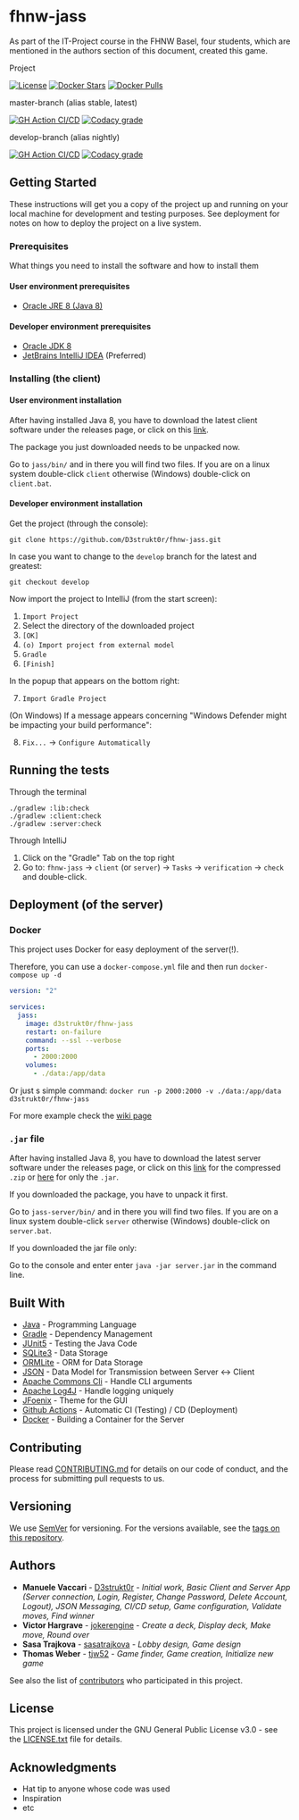 # fhnw-jass

As part of the IT-Project course in the FHNW Basel, four students, which are mentioned in the authors section of this document, created this game.

Project

[![License](https://img.shields.io/github/license/d3strukt0r/fhnw-jass)][license]
[![Docker Stars](https://img.shields.io/docker/stars/d3strukt0r/fhnw-jass-server.svg)][docker]
[![Docker Pulls](https://img.shields.io/docker/pulls/d3strukt0r/fhnw-jass-server.svg)][docker]

master-branch (alias stable, latest)

[![GH Action CI/CD](https://github.com/D3strukt0r/fhnw-jass/workflows/CI/CD/badge.svg?branch=master)][gh-action]
[![Codacy grade](https://img.shields.io/codacy/grade/a5ffb2e6c88a4345aba88b5ff948fe88/master)][codacy]

develop-branch (alias nightly)

[![GH Action CI/CD](https://github.com/D3strukt0r/fhnw-jass/workflows/CI/CD/badge.svg?branch=develop)][gh-action]
[![Codacy grade](https://img.shields.io/codacy/grade/a5ffb2e6c88a4345aba88b5ff948fe88/develop)][codacy]

## Getting Started

These instructions will get you a copy of the project up and running on your local machine for development and testing purposes. See deployment for notes on how to deploy the project on a live system.

### Prerequisites

What things you need to install the software and how to install them

#### User environment prerequisites

-   [Oracle JRE 8 (Java 8)](https://www.java.com/de/)

#### Developer environment prerequisites

-   [Oracle JDK 8](https://www.oracle.com/java/technologies/javase/javase-jdk8-downloads.html)
-   [JetBrains IntelliJ IDEA](https://www.jetbrains.com/de-de/idea/) (Preferred)

### Installing (the client)

#### User environment installation

After having installed Java 8, you have to download the latest client software under the releases page, or click on this [link](https://github.com/D3strukt0r/fhnw-jass/releases/latest/download/jass.zip).

The package you just downloaded needs to be unpacked now.

Go to `jass/bin/` and in there you will find two files. If you are on a linux system double-click `client` otherwise (Windows) double-click on `client.bat`.

#### Developer environment installation

Get the project (through the console):

```shell
git clone https://github.com/D3strukt0r/fhnw-jass.git
```

In case you want to change to the `develop` branch for the latest and greatest:

```shell
git checkout develop
```

Now import the project to IntelliJ (from the start screen):

1.  `Import Project`
2.  Select the directory of the downloaded project
3.  `[OK]`
4.  `(o) Import project from external model`
5.  `Gradle`
6.  `[Finish]`

In the popup that appears on the bottom right:

7.  `Import Gradle Project`

(On Windows) If a message appears concerning "Windows Defender might be impacting your build performance":

8.  `Fix...` -> `Configure Automatically`

## Running the tests

Through the terminal

```shell
./gradlew :lib:check
./gradlew :client:check
./gradlew :server:check
```

Through IntelliJ

1.  Click on the "Gradle" Tab on the top right
2.  Go to: `fhnw-jass` -> `client` (or `server`) -> `Tasks` -> `verification` -> `check` and double-click.

## Deployment (of the server)

### Docker

This project uses Docker for easy deployment of the server(!).

Therefore, you can use a `docker-compose.yml` file and then run `docker-compose up -d`

```yaml
version: "2"

services:
  jass:
    image: d3strukt0r/fhnw-jass
    restart: on-failure
    command: --ssl --verbose
    ports:
      - 2000:2000
    volumes:
      - ./data:/app/data
```

Or just s simple command: `docker run -p 2000:2000 -v ./data:/app/data d3strukt0r/fhnw-jass`

For more example check the [wiki page](https://github.com/D3strukt0r/fhnw-jass/wiki/Example-docker-compose.yml)

### `.jar` file

After having installed Java 8, you have to download the latest server software under the releases page, or click on this [link](https://github.com/D3strukt0r/fhnw-jass/releases/latest/download/jass-server.zip) for the compressed `.zip` or [here](https://github.com/D3strukt0r/fhnw-jass/releases/latest/download/jass-server.jar) for only the `.jar`.

If you downloaded the package, you have to unpack it first.

Go to `jass-server/bin/` and in there you will find two files. If you are on a linux system double-click `server` otherwise (Windows) double-click on `server.bat`.

If you downloaded the jar file only:

Go to the console and enter enter `java -jar server.jar` in the command line.

## Built With

-   [Java](https://www.java.com/de/) - Programming Language
-   [Gradle](https://gradle.org/) - Dependency Management
-   [JUnit5](https://junit.org/junit5/) - Testing the Java Code
-   [SQLite3](https://www.sqlite.org/index.html) - Data Storage
-   [ORMLite](http://ormlite.com/) - ORM for Data Storage
-   [JSON](https://www.json.org/json-en.html) - Data Model for Transmission between Server <-> Client
-   [Apache Commons Cli](https://commons.apache.org/proper/commons-cli/) - Handle CLI arguments
-   [Apache Log4J](https://logging.apache.org/log4j/2.x/) - Handle logging uniquely
-   [JFoenix](http://www.jfoenix.com/) - Theme for the GUI
-   [Github Actions](https://github.com/features/actions) - Automatic CI (Testing) / CD (Deployment)
-   [Docker](https://www.docker.com/) - Building a Container for the Server

## Contributing

Please read [CONTRIBUTING.md](CONTRIBUTING.md) for details on our code of conduct, and the process for submitting pull requests to us.

## Versioning

We use [SemVer](http://semver.org/) for versioning. For the versions available, see the [tags on this repository](https://github.com/D3strukt0r/fhnw-jass/tags).

## Authors

-   **Manuele Vaccari** - [D3strukt0r](https://github.com/D3strukt0r) - _Initial work, Basic Client and Server App (Server connection, Login, Register, Change Password, Delete Account, Logout), JSON Messaging, CI/CD setup, Game configuration, Validate moves, Find winner_
-   **Victor Hargrave** - [jokerengine](https://github.com/jokerengine) - _Create a deck, Display deck, Make move, Round over_
-   **Sasa Trajkova** - [sasatrajkova](https://github.com/sasatrajkova) - _Lobby design, Game design_
-   **Thomas Weber** - [tjw52](https://github.com/tjw52) - _Game finder, Game creation, Initialize new game_

See also the list of [contributors](https://github.com/D3strukt0r/fhnw-jass/contributors) who participated in this project.

## License

This project is licensed under the GNU General Public License v3.0 - see the [LICENSE.txt](LICENSE.txt) file for details.

## Acknowledgments

-   Hat tip to anyone whose code was used
-   Inspiration
-   etc

[license]: https://github.com/D3strukt0r/fhnw-jass/blob/master/LICENSE.txt
[docker]: https://hub.docker.com/repository/docker/d3strukt0r/fhnw-jass-server
[gh-action]: https://github.com/D3strukt0r/fhnw-jass/actions
[codacy]: https://app.codacy.com/manual/D3strukt0r/fhnw-jass/dashboard

